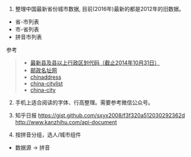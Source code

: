 1. 整理中国最新省份城市数据, 目前(2016年)最新的都是2012年的旧数据。
 - 省-市列表
 - 市-省列表
 - 拼音市列表

  参考
> - [最新县及县以上行政区划代码（截止2014年10月31日）](http://www.stats.gov.cn/tjsj/tjbz/xzqhdm/201504/t20150415_712722.html)
> - [邮政名址网](http://www.cpdc.com.cn/web/)
> - [chinaddress](https://github.com/cnluzhang/chinaddress)
> - [china-citylist](https://github.com/ewen0930/china-citylist)
> - [china-city](https://github.com/SSOOnline/china-city)

2. 手机上适合阅读的字体、行高整理。需要参考微信公众号。

3. 知乎日报
https://gist.github.com/sxyx2008/f3f320a512030292362d
http://www.kanzhihu.com/api-document

4. 按拼音分组，选人/城市组件
 - 数据源 -> 拼音
